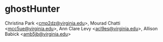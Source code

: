 # ghostHunter
Christina Park &lt;cmp2dz@virginia.edu>, Mourad Chatti &lt;mcc5ue@virginia.edu>, Ann Clare Levy &lt;acl9es@virginia.edu>, Allison Babick &lt;amb5jb@virginia.edu>
